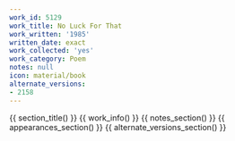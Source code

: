 ```yaml
---
work_id: 5129
work_title: No Luck For That
work_written: '1985'
written_date: exact
work_collected: 'yes'
work_category: Poem
notes: null
icon: material/book
alternate_versions:
- 2158
---
```


{{ section_title() }}
{{ work_info() }}
{{ notes_section() }}
{{ appearances_section() }}
{{ alternate_versions_section() }}